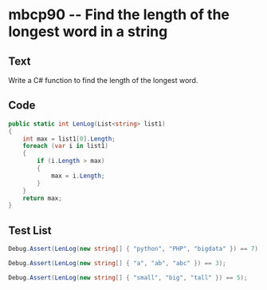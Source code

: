 # mbcp90 -- Find the length of the longest word in a string

## Text

Write a C# function to find the length of the longest word.

## Code

```csharp
public static int LenLog(List<string> list1)
{
    int max = list1[0].Length;
    foreach (var i in list1)
    {
        if (i.Length > max)
        {
            max = i.Length;
        }
    }
    return max;
}
```

## Test List

```csharp
Debug.Assert(LenLog(new string[] { "python", "PHP", "bigdata" }) == 7);
```

```csharp
Debug.Assert(LenLog(new string[] { "a", "ab", "abc" }) == 3);
```

```csharp
Debug.Assert(LenLog(new string[] { "small", "big", "tall" }) == 5);
```
